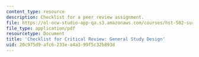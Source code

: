```yaml
---
content_type: resource
description: Checklist for a peer review assignment.
file: https://ol-ocw-studio-app-qa.s3.amazonaws.com/courses/hst-502-survival-skills-for-researchers-the-responsible-conduct-of-research-spring-2003/20c975d9afc6233ea4a399f5c32b893d_7reviewchecklist.pdf
file_type: application/pdf
resourcetype: Document
title: 'Checklist for Critical Review: General Study Design'
uid: 20c975d9-afc6-233e-a4a3-99f5c32b893d
---
```


